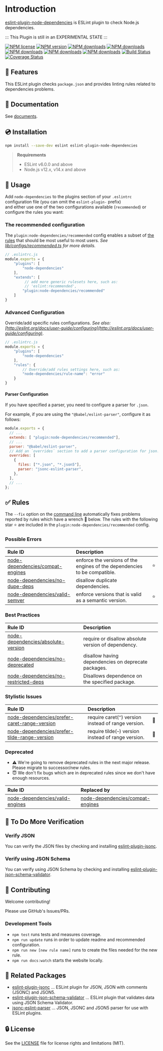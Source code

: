 # Introduction

[eslint-plugin-node-dependencies](https://www.npmjs.com/package/eslint-plugin-node-dependencies) is ESLint plugin to check Node.js dependencies.

::: This Plugin is still in an EXPERIMENTAL STATE :::

[![NPM license](https://img.shields.io/npm/l/eslint-plugin-node-dependencies.svg)](https://www.npmjs.com/package/eslint-plugin-node-dependencies)
[![NPM version](https://img.shields.io/npm/v/eslint-plugin-node-dependencies.svg)](https://www.npmjs.com/package/eslint-plugin-node-dependencies)
[![NPM downloads](https://img.shields.io/badge/dynamic/json.svg?label=downloads&colorB=green&suffix=/day&query=$.downloads&uri=https://api.npmjs.org//downloads/point/last-day/eslint-plugin-node-dependencies&maxAge=3600)](http://www.npmtrends.com/eslint-plugin-node-dependencies)
[![NPM downloads](https://img.shields.io/npm/dw/eslint-plugin-node-dependencies.svg)](http://www.npmtrends.com/eslint-plugin-node-dependencies)
[![NPM downloads](https://img.shields.io/npm/dm/eslint-plugin-node-dependencies.svg)](http://www.npmtrends.com/eslint-plugin-node-dependencies)
[![NPM downloads](https://img.shields.io/npm/dy/eslint-plugin-node-dependencies.svg)](http://www.npmtrends.com/eslint-plugin-node-dependencies)
[![NPM downloads](https://img.shields.io/npm/dt/eslint-plugin-node-dependencies.svg)](http://www.npmtrends.com/eslint-plugin-node-dependencies)
[![Build Status](https://github.com/ota-meshi/eslint-plugin-node-dependencies/workflows/CI/badge.svg?branch=main)](https://github.com/ota-meshi/eslint-plugin-node-dependencies/actions?query=workflow%3ACI)
[![Coverage Status](https://coveralls.io/repos/github/ota-meshi/eslint-plugin-node-dependencies/badge.svg?branch=main)](https://coveralls.io/github/ota-meshi/eslint-plugin-node-dependencies?branch=main)

## :name_badge: Features

This ESLint plugin checks `package.json` and provides linting rules related to dependencies problems.

<!--DOCS_IGNORE_START-->

## :book: Documentation

See [documents](https://ota-meshi.github.io/eslint-plugin-node-dependencies/).

## :cd: Installation

```bash
npm install --save-dev eslint eslint-plugin-node-dependencies
```

> **Requirements**
>
> - ESLint v6.0.0 and above
> - Node.js v12.x, v14.x and above

<!--DOCS_IGNORE_END-->

## :book: Usage

<!--USAGE_SECTION_START-->

Add `node-dependencies` to the plugins section of your `.eslintrc` configuration file (you can omit the `eslint-plugin-` prefix)  
and either use one of the two configurations available (`recommended`) or configure the rules you want:

### The recommended configuration

The `plugin:node-dependencies/recommended` config enables a subset of [the rules](#white_check_mark-rules) that should be most useful to most users.
*See [lib/configs/recommended.ts](https://github.com/ota-meshi/eslint-plugin-node-dependencies/blob/main/lib/configs/recommended.ts) for more details.*

```js
// .eslintrc.js
module.exports = {
    "plugins": [
        "node-dependencies"
    ],
    "extends": [
         // add more generic rulesets here, such as:
         // 'eslint:recommended',
        "plugin:node-dependencies/recommended"
    ]
}
```

### Advanced Configuration

Override/add specific rules configurations. *See also: [http://eslint.org/docs/user-guide/configuring](http://eslint.org/docs/user-guide/configuring)*.

```js
// .eslintrc.js
module.exports = {
    "plugins": [
        "node-dependencies"
    ],
    "rules": {
        // Override/add rules settings here, such as:
        "node-dependencies/rule-name": "error"
    }
}
```

#### Parser Configuration

If you have specified a parser, you need to configure a parser for `.json`.

For example, if you are using the `"@babel/eslint-parser"`, configure it as follows:

```js
module.exports = {
  // ...
  extends: [ "plugin:node-dependencies/recommended"],
  // ...
  parser: "@babel/eslint-parser",
  // Add an `overrides` section to add a parser configuration for json.
  overrides: [
    {
      files: ["*.json", "*.json5"],
      parser: "jsonc-eslint-parser",
    },
  ],
  // ...
};
```

<!--USAGE_SECTION_END-->

## :white_check_mark: Rules

<!--RULES_SECTION_START-->

The `--fix` option on the [command line](https://eslint.org/docs/user-guide/command-line-interface#fixing-problems) automatically fixes problems reported by rules which have a wrench :wrench: below.
The rules with the following star :star: are included in the `plugin:node-dependencies/recommended` config.

<!--RULES_TABLE_START-->

### Possible Errors

| Rule ID | Description |    |
|:--------|:------------|:---|
| [node-dependencies/compat-engines](https://ota-meshi.github.io/eslint-plugin-node-dependencies/rules/compat-engines.html) | enforce the versions of the engines of the dependencies to be compatible. | :star: |
| [node-dependencies/no-dupe-deps](https://ota-meshi.github.io/eslint-plugin-node-dependencies/rules/no-dupe-deps.html) | disallow duplicate dependencies. |  |
| [node-dependencies/valid-semver](https://ota-meshi.github.io/eslint-plugin-node-dependencies/rules/valid-semver.html) | enforce versions that is valid as a semantic version. | :star: |

### Best Practices

| Rule ID | Description |    |
|:--------|:------------|:---|
| [node-dependencies/absolute-version](https://ota-meshi.github.io/eslint-plugin-node-dependencies/rules/absolute-version.html) | require or disallow absolute version of dependency. |  |
| [node-dependencies/no-deprecated](https://ota-meshi.github.io/eslint-plugin-node-dependencies/rules/no-deprecated.html) | disallow having dependencies on deprecate packages. |  |
| [node-dependencies/no-restricted-deps](https://ota-meshi.github.io/eslint-plugin-node-dependencies/rules/no-restricted-deps.html) | Disallows dependence on the specified package. |  |

### Stylistic Issues

| Rule ID | Description |    |
|:--------|:------------|:---|
| [node-dependencies/prefer-caret-range-version](https://ota-meshi.github.io/eslint-plugin-node-dependencies/rules/prefer-caret-range-version.html) | require caret(`^`) version instead of range version. | :wrench: |
| [node-dependencies/prefer-tilde-range-version](https://ota-meshi.github.io/eslint-plugin-node-dependencies/rules/prefer-tilde-range-version.html) | require tilde(`~`) version instead of range version. | :wrench: |

### Deprecated

- :warning: We're going to remove deprecated rules in the next major release. Please migrate to successor/new rules.
- :innocent: We don't fix bugs which are in deprecated rules since we don't have enough resources.

| Rule ID | Replaced by |
|:--------|:------------|
| [node-dependencies/valid-engines](https://ota-meshi.github.io/eslint-plugin-node-dependencies/rules/valid-engines.html) | [node-dependencies/compat-engines](https://ota-meshi.github.io/eslint-plugin-node-dependencies/rules/compat-engines.html.md) |

<!--RULES_TABLE_END-->
<!--RULES_SECTION_END-->

## :rocket: To Do More Verification

### Verify JSON

You can verify the JSON files by checking and installing [eslint-plugin-jsonc].

### Verify using JSON Schema

You can verify using JSON Schema by checking and installing [eslint-plugin-json-schema-validator].

<!-- ## :gear: Settings

See [Settings](https://ota-meshi.github.io/eslint-plugin-node-dependencies/settings/). -->

<!--DOCS_IGNORE_START-->

<!-- ## :traffic_light: Semantic Versioning Policy

**eslint-plugin-jsonc** follows [Semantic Versioning](http://semver.org/) and [ESLint's Semantic Versioning Policy](https://github.com/eslint/eslint#semantic-versioning-policy). -->

## :beers: Contributing

Welcome contributing!

Please use GitHub's Issues/PRs.

### Development Tools

- `npm test` runs tests and measures coverage.
- `npm run update` runs in order to update readme and recommended configuration.
- `npm run new [new rule name]` runs to create the files needed for the new rule.
- `npm run docs:watch` starts the website locally.

<!--DOCS_IGNORE_END-->

## :couple: Related Packages

- [eslint-plugin-jsonc](https://github.com/ota-meshi/eslint-plugin-jsonc) ... ESLint plugin for JSON, JSON with comments (JSONC) and JSON5.
- [eslint-plugin-json-schema-validator](https://github.com/ota-meshi/eslint-plugin-json-schema-validator) ... ESLint plugin that validates data using JSON Schema Validator.
- [jsonc-eslint-parser](https://github.com/ota-meshi/jsonc-eslint-parser) ... JSON, JSONC and JSON5 parser for use with ESLint plugins.

## :lock: License

See the [LICENSE](LICENSE) file for license rights and limitations (MIT).

[eslint-plugin-jsonc]: https://github.com/ota-meshi/eslint-plugin-jsonc
[eslint-plugin-json-schema-validator]: https://github.com/ota-meshi/eslint-plugin-json-schema-validator
